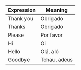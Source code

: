 Expression | Meaning
---------- | --------
Thank you  | Obrigado
Thanks     | Obrigado
Please     | Por favor
Hi         | Oi
Hello      | Olá, alô
Goodbye    | Tchau, adeus
